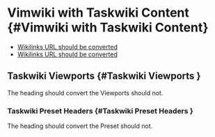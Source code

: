 # Vimwiki with Taskwiki Content {#Vimwiki with Taskwiki Content}

-   [Wikilinks URL should be converted](file:URI)
-   [Wikilinks URL should be converted](d "wikilink")

## Taskwiki Viewports {#Taskwiki Viewports }

The heading should convert the Viewports should not.

### Taskwiki Preset Headers {#Taskwiki Preset Headers }

The heading should convert the Preset should not.
